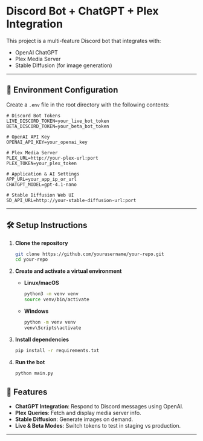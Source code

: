 # Discord Bot + ChatGPT + Plex Integration

This project is a multi-feature Discord bot that integrates with:  
- OpenAI ChatGPT  
- Plex Media Server  
- Stable Diffusion (for image generation)

---

## 🔧 Environment Configuration

Create a `.env` file in the root directory with the following contents:

```env
# Discord Bot Tokens
LIVE_DISCORD_TOKEN=your_live_bot_token
BETA_DISCORD_TOKEN=your_beta_bot_token

# OpenAI API Key
OPENAI_API_KEY=your_openai_key

# Plex Media Server
PLEX_URL=http://your-plex-url:port
PLEX_TOKEN=your_plex_token

# Application & AI Settings
APP_URL=your_app_ip_or_url
CHATGPT_MODEL=gpt-4.1-nano

# Stable Diffusion Web UI
SD_API_URL=http://your-stable-diffusion-url:port
````

---

## 🛠️ Setup Instructions

1. **Clone the repository**

   ```bash
   git clone https://github.com/yourusername/your-repo.git
   cd your-repo
   ```

2. **Create and activate a virtual environment**

   * **Linux/macOS**

     ```bash
     python3 -m venv venv
     source venv/bin/activate
     ```
   * **Windows**

     ```bash
     python -m venv venv
     venv\Scripts\activate
     ```

3. **Install dependencies**

   ```bash
   pip install -r requirements.txt
   ```

4. **Run the bot**

   ```bash
   python main.py
   ```

## 🤖 Features

* **ChatGPT Integration**: Respond to Discord messages using OpenAI.
* **Plex Queries**: Fetch and display media server info.
* **Stable Diffusion**: Generate images on demand.
* **Live & Beta Modes**: Switch tokens to test in staging vs production.

---